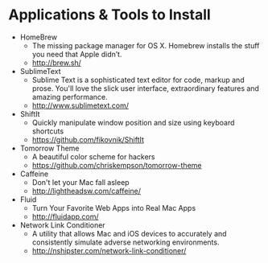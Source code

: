 Applications & Tools to Install
===

* HomeBrew
  *  The missing package manager for OS X. Homebrew installs the stuff you need that Apple didn’t.
  *  http://brew.sh/
* SublimeText
  * Sublime Text is a sophisticated text editor for code, markup and prose.
  You'll love the slick user interface, extraordinary features and amazing performance.
  * http://www.sublimetext.com/
* ShiftIt
  * Quickly manipulate window position and size using keyboard shortcuts
  * https://github.com/fikovnik/ShiftIt
* Tomorrow Theme
  * A beautiful color scheme for hackers 
  * https://github.com/chriskempson/tomorrow-theme
* Caffeine
  * Don't let your Mac fall asleep
  * http://lightheadsw.com/caffeine/
* Fluid
  * Turn Your Favorite Web Apps into Real Mac Apps
  * http://fluidapp.com/
* Network Link Conditioner
  * A utility that allows Mac and iOS devices to accurately and consistently simulate adverse networking environments.
  * http://nshipster.com/network-link-conditioner/

